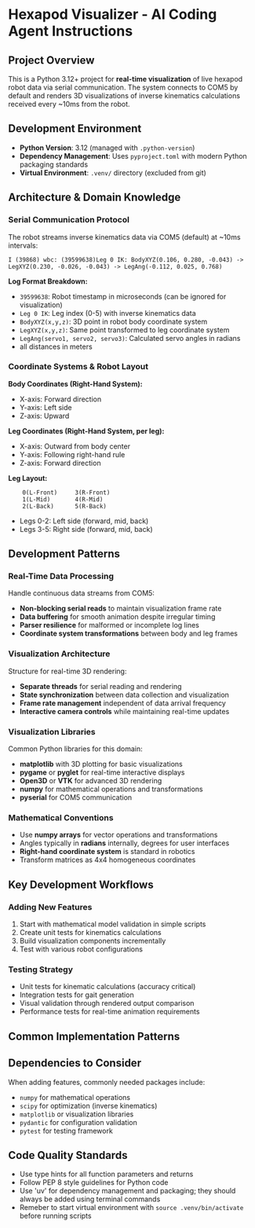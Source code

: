 # Hexapod Visualizer - AI Coding Agent Instructions

## Project Overview
This is a Python 3.12+ project for **real-time visualization** of live hexapod robot data via serial communication. The system connects to COM5 by default and renders 3D visualizations of inverse kinematics calculations received every ~10ms from the robot.

## Development Environment
- **Python Version**: 3.12 (managed with `.python-version`)
- **Dependency Management**: Uses `pyproject.toml` with modern Python packaging standards
- **Virtual Environment**: `.venv/` directory (excluded from git)

## Architecture & Domain Knowledge

### Serial Communication Protocol
The robot streams inverse kinematics data via COM5 (default) at ~10ms intervals:
```
I (39868) wbc: (39599638)Leg 0 IK: BodyXYZ(0.106, 0.280, -0.043) -> LegXYZ(0.230, -0.026, -0.043) -> LegAng(-0.112, 0.025, 0.768)
```

**Log Format Breakdown:**
- `39599638`: Robot timestamp in microseconds (can be ignored for visualization)
- `Leg 0 IK`: Leg index (0-5) with inverse kinematics data
- `BodyXYZ(x,y,z)`: 3D point in robot body coordinate system
- `LegXYZ(x,y,z)`: Same point transformed to leg coordinate system
- `LegAng(servo1, servo2, servo3)`: Calculated servo angles in radians
- all distances in meters

### Coordinate Systems & Robot Layout
**Body Coordinates (Right-Hand System):**
- X-axis: Forward direction
- Y-axis: Left side
- Z-axis: Upward

**Leg Coordinates (Right-Hand System, per leg):**
- X-axis: Outward from body center
- Y-axis: Following right-hand rule
- Z-axis: Forward direction

**Leg Layout:**
```
    0(L-Front)     3(R-Front)
    1(L-Mid)       4(R-Mid)  
    2(L-Back)      5(R-Back)
```
- Legs 0-2: Left side (forward, mid, back)
- Legs 3-5: Right side (forward, mid, back)

## Development Patterns

### Real-Time Data Processing
Handle continuous data streams from COM5:
- **Non-blocking serial reads** to maintain visualization frame rate
- **Data buffering** for smooth animation despite irregular timing
- **Parser resilience** for malformed or incomplete log lines
- **Coordinate system transformations** between body and leg frames

### Visualization Architecture
Structure for real-time 3D rendering:
- **Separate threads** for serial reading and rendering
- **State synchronization** between data collection and visualization
- **Frame rate management** independent of data arrival frequency
- **Interactive camera controls** while maintaining real-time updates

### Visualization Libraries
Common Python libraries for this domain:
- **matplotlib** with 3D plotting for basic visualizations
- **pygame** or **pyglet** for real-time interactive displays
- **Open3D** or **VTK** for advanced 3D rendering
- **numpy** for mathematical operations and transformations
- **pyserial** for COM5 communication

### Mathematical Conventions
- Use **numpy arrays** for vector operations and transformations
- Angles typically in **radians** internally, degrees for user interfaces
- **Right-hand coordinate system** is standard in robotics
- Transform matrices as 4x4 homogeneous coordinates

## Key Development Workflows

### Adding New Features
1. Start with mathematical model validation in simple scripts
2. Create unit tests for kinematics calculations
3. Build visualization components incrementally
4. Test with various robot configurations

### Testing Strategy
- Unit tests for kinematic calculations (accuracy critical)
- Integration tests for gait generation
- Visual validation through rendered output comparison
- Performance tests for real-time animation requirements

## Common Implementation Patterns

## Dependencies to Consider
When adding features, commonly needed packages include:
- `numpy` for mathematical operations
- `scipy` for optimization (inverse kinematics)
- `matplotlib` or visualization libraries
- `pydantic` for configuration validation
- `pytest` for testing framework

## Code Quality Standards
- Use type hints for all function parameters and returns
- Follow PEP 8 style guidelines for Python code
- Use 'uv' for dependency management and packaging; they should always be added using terminal commands
- Remeber to start virtual environment with `source .venv/bin/activate` before running scripts
